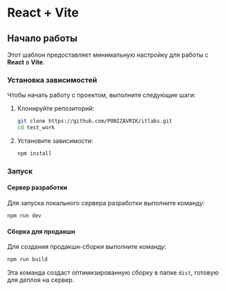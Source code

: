 # React + Vite

## Начало работы

Этот шаблон предоставляет минимальную настройку для работы с **React** в **Vite**.

### Установка зависимостей

Чтобы начать работу с проектом, выполните следующие шаги:

1. Клонируйте репозиторий:
   ```bash
   git clone https://github.com/P0NIZAVRIK/itlabs.git
   cd test_work
   ```

2. Установите зависимости:
   ```bash
   npm install
   ```

### Запуск

#### Сервер разработки
Для запуска локального сервера разработки выполните команду:
```bash
npm run dev
```

#### Сборка для продакшн
Для создания продакшн-сборки выполните команду:
```bash
npm run build
```

Эта команда создаст оптимизированную сборку в папке `dist`, готовую для деплоя на сервер.